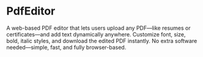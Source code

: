 # PdfEditor
A web-based PDF editor that lets users upload any PDF—like resumes or certificates—and add text dynamically anywhere. Customize font, size, bold, italic styles, and download the edited PDF instantly. No extra software needed—simple, fast, and fully browser-based.
